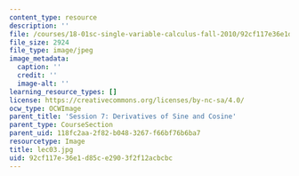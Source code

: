 ```yaml
---
content_type: resource
description: ''
file: /courses/18-01sc-single-variable-calculus-fall-2010/92cf117e36e1d85ce2903f2f12acbcbc_lec03.jpg
file_size: 2924
file_type: image/jpeg
image_metadata:
  caption: ''
  credit: ''
  image-alt: ''
learning_resource_types: []
license: https://creativecommons.org/licenses/by-nc-sa/4.0/
ocw_type: OCWImage
parent_title: 'Session 7: Derivatives of Sine and Cosine'
parent_type: CourseSection
parent_uid: 118fc2aa-2f82-b048-3267-f66bf76b6ba7
resourcetype: Image
title: lec03.jpg
uid: 92cf117e-36e1-d85c-e290-3f2f12acbcbc
---
```

